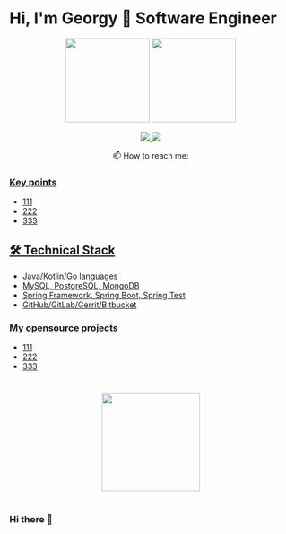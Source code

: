 # Hi, I'm Georgy 👋 Software Engineer

<p align='center'>
	<a href="https://github-readme-stats.vercel.app/api?username=reriver&show_icons=true&count_private=true">
<img height=150 src="https://github-readme-stats.vercel.app/api?username=reriver&show_icons=true&count_private=true"/></a>
	<a href="https://github.com/romankh3/github-readme-stats"><img height=150 src="https://github-readme-stats.vercel.app/api/top-langs/?username=reriver&layout=compact"/></a>
</p>

<p align='center'>
	<a href="https://www.linkedin.com/in/reriver/">
		<img src="https://img.shields.io/badge/linkedin-%230077B5.svg?&style=for-the-badge&logo=linkedin&logoColor=white"/>
	</a>
	<a href="https://t.me/reriver">
		<img src="https://img.shields.io/badge/Telegram-2CA5E0?style=for-the-badge&logo=telegram&logoColor=white"/>
	</a>
<p align='center'> 📫 How to reach me: <a href='mailto:golang.prefer@gmail.com'golang.prefer@gmail.com</a>
</p>

### Key points
* 111
* 222
* 333
## 🛠 Technical Stack
* Java/Kotlin/Go languages
* MySQL, PostgreSQL, MongoDB
* Spring Framework, Spring Boot, Spring Test
* GitHub/GitLab/Gerrit/Bitbucket
### My opensource projects
* 111
* 222
* 333

<div align="center" style="margin: 40px 0">
	<a href="https://github.com/reriver/github-profile-views-counter"> <img width="175px" src="https://komarev.com/ghpvc/?username=reriver&color=DE002D">
	</a>
</div>


### Hi there 👋

<!--
**reriver/reriver** is a ✨ _special_ ✨ repository because its `README.md` (this file) appears on your GitHub profile.

Here are some ideas to get you started:

- 🔭 I’m currently working on ...
- 🌱 I’m currently learning ...
- 👯 I’m looking to collaborate on ...
- 🤔 I’m looking for help with ...
- 💬 Ask me about ...
- 📫 How to reach me: ...
- 😄 Pronouns: ...
- ⚡ Fun fact: ...
-->
